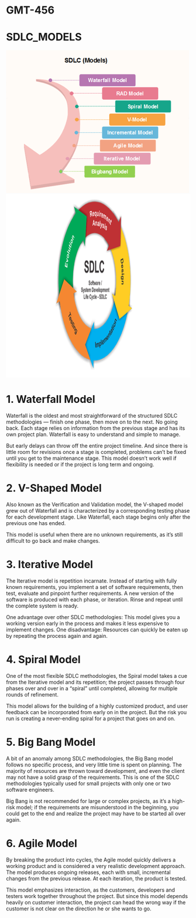 # GMT-456
# SDLC_MODELS



<img src = "https://github.com/berkayyibis/GMT-456/blob/main/sdlc-models1.png" width ="500" /> <img src ="https://github.com/berkayyibis/GMT-456/blob/main/sdlc_models2.png" width ="600" height = "500" />

# 1. Waterfall Model
Waterfall is the oldest and most straightforward of the structured SDLC methodologies — finish one phase, then move on to the next. No going back. Each stage relies on information from the previous stage and has its own project plan. Waterfall is easy to understand and simple to manage.

But early delays can throw off the entire project timeline. And since there is little room for revisions once a stage is completed, problems can’t be fixed until you get to the maintenance stage. This model doesn’t work well if flexibility is needed or if the project is long term and ongoing.

# 2. V-Shaped Model
Also known as the Verification and Validation model, the V-shaped model grew out of Waterfall and is characterized by a corresponding testing phase for each development stage. Like Waterfall, each stage begins only after the previous one has ended.

This model is useful when there are no unknown requirements, as it’s still difficult to go back and make changes.

# 3. Iterative Model
The Iterative model is repetition incarnate. Instead of starting with fully known requirements, you implement a set of software requirements, then test, evaluate and pinpoint further requirements. A new version of the software is produced with each phase, or iteration. Rinse and repeat until the complete system is ready.

One advantage over other SDLC methodologies: This model gives you a working version early in the process and makes it less expensive to implement changes. One disadvantage: Resources can quickly be eaten up by repeating the process again and again.

# 4. Spiral Model
One of the most flexible SDLC methodologies, the Spiral model takes a cue from the Iterative model and its repetition; the project passes through four phases over and over in a “spiral” until completed, allowing for multiple rounds of refinement.

This model allows for the building of a highly customized product, and user feedback can be incorporated from early on in the project. But the risk you run is creating a never-ending spiral for a project that goes on and on.

# 5. Big Bang Model
A bit of an anomaly among SDLC methodologies, the Big Bang model follows no specific process, and very little time is spent on planning. The majority of resources are thrown toward development, and even the client may not have a solid grasp of the requirements. This is one of the SDLC methodologies typically used for small projects with only one or two software engineers.

Big Bang is not recommended for large or complex projects, as it’s a high-risk model; if the requirements are misunderstood in the beginning, you could get to the end and realize the project may have to be started all over again.

# 6. Agile Model
By breaking the product into cycles, the Agile model quickly delivers a working product and is considered a very realistic development approach. The model produces ongoing releases, each with small, incremental changes from the previous release. At each iteration, the product is tested.

This model emphasizes interaction, as the customers, developers and testers work together throughout the project. But since this model depends heavily on customer interaction, the project can head the wrong way if the customer is not clear on the direction he or she wants to go.
